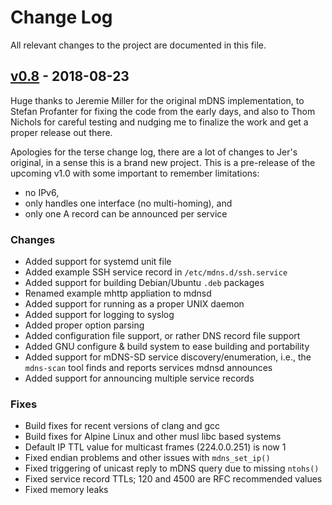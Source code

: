 Change Log
==========

All relevant changes to the project are documented in this file.


[v0.8][] - 2018-08-23
---------------------

Huge thanks to Jeremie Miller for the original mDNS implementation, to
Stefan Profanter for fixing the code from the early days, and also to
Thom Nichols for careful testing and nudging me to finalize the work and
get a proper release out there.

Apologies for the terse change log, there are a lot of changes to Jer's
original, in a sense this is a brand new project.  This is a pre-release
of the upcoming v1.0 with some important to remember limitations:

- no IPv6,
- only handles one interface (no multi-homing), and
- only one A record can be announced per service

### Changes
- Added support for systemd unit file
- Added example SSH service record in `/etc/mdns.d/ssh.service`
- Added support for building Debian/Ubuntu `.deb` packages
- Renamed example mhttp appliation to mdnsd
- Added support for running as a proper UNIX daemon
- Added support for logging to syslog
- Added proper option parsing
- Added configuration file support, or rather DNS record file support
- Added GNU configure & build system to ease building and portability
- Added support for mDNS-SD service discovery/enumeration, i.e., the
  `mdns-scan` tool finds and reports services mdnsd announces
- Added support for announcing multiple service records

### Fixes
- Build fixes for recent versions of clang and gcc
- Build fixes for Alpine Linux and other musl libc based systems
- Default IP TTL value for multicast frames (224.0.0.251) is now 1
- Fixed endian problems and other issues with `mdns_set_ip()`
- Fixed triggering of unicast reply to mDNS query due to missing `ntohs()`
- Fixed service record TTLs; 120 and 4500 are RFC recommended values
- Fixed memory leaks

[UNRELEASED]: https://github.com/troglobit/mdnsd/compare/v0.8...HEAD
[v0.8]: https://github.com/troglobit/mdnsd/compare/v0.7G...v0.8
